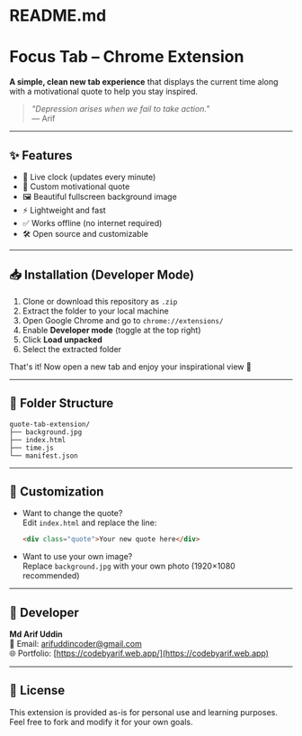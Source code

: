# README.md

# Focus Tab – Chrome Extension

**A simple, clean new tab experience** that displays the current time along with a motivational quote to help you stay inspired.

> _"Depression arises when we fail to take action."_  
> — Arif

---

## ✨ Features

- 📅 Live clock (updates every minute)
- 💬 Custom motivational quote
- 🖼️ Beautiful fullscreen background image
- ⚡️ Lightweight and fast
- ✅ Works offline (no internet required)
- 🛠️ Open source and customizable

---

## 📥 Installation (Developer Mode)

1. Clone or download this repository as `.zip`
2. Extract the folder to your local machine
3. Open Google Chrome and go to `chrome://extensions/`
4. Enable **Developer mode** (toggle at the top right)
5. Click **Load unpacked**
6. Select the extracted folder

That's it! Now open a new tab and enjoy your inspirational view 🌄

---

## 📁 Folder Structure

```
quote-tab-extension/
├── background.jpg
├── index.html
├── time.js
└── manifest.json
```

---

## 🔧 Customization

- Want to change the quote?  
  Edit `index.html` and replace the line:
  ```html
  <div class="quote">Your new quote here</div>
  ```
- Want to use your own image?  
  Replace `background.jpg` with your own photo (1920×1080 recommended)

---

## 👤 Developer

**Md Arif Uddin**  
📧 Email: [arifuddincoder@gmail.com](mailto:arifuddincoder@gmail.com)  
🌐 Portfolio: [https://codebyarif.web.app/](https://codebyarif.web.app)

---

## 📜 License

This extension is provided as-is for personal use and learning purposes.  
Feel free to fork and modify it for your own goals.
